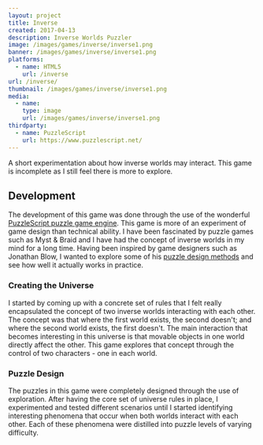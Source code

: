 ```yaml
---
layout: project
title: Inverse
created: 2017-04-13
description: Inverse Worlds Puzzler
image: /images/games/inverse/inverse1.png
banner: /images/games/inverse/inverse1.png
platforms:
  - name: HTML5
    url: /inverse
url: /inverse/
thumbnail: /images/games/inverse/inverse1.png
media:
  - name:
    type: image
    url: /images/games/inverse/inverse1.png
thirdparty:
  - name: PuzzleScript
    url: https://www.puzzlescript.net/
---
```


A short experimentation about how inverse worlds may interact. This game is incomplete as I still feel there is more to explore.

## Development ##

The development of this game was done through the use of the wonderful [PuzzleScript puzzle game engine](https://www.puzzlescript.net/). This game is more of an experiment of game design than technical ability. I have been fascinated by puzzle games such as Myst & Braid and I have had the concept of inverse worlds in my mind for a long time. Having been inspired by game designers such as Jonathan Blow, I wanted to explore some of his [puzzle design methods](https://www.youtube.com/watch?v=OGSeLSmOALU) and see how well it actually works in practice.

### Creating the Universe ###

I started by coming up with a concrete set of rules that I felt really encapsulated the concept of two inverse worlds interacting with each other. The concept was that where the first world exists, the second doesn't; and where the second world exists, the first doesn't. The main interaction that becomes interesting in this universe is that movable objects in one world directly affect the other. This game explores that concept through the control of two characters - one in each world.

### Puzzle Design ###

The puzzles in this game were completely designed through the use of exploration. After having the core set of universe rules in place, I experimented and tested different scenarios until I started identifying interesting phenomena that occur when both worlds interact with each other. Each of these phenomena were distilled into puzzle levels of varying difficulty.